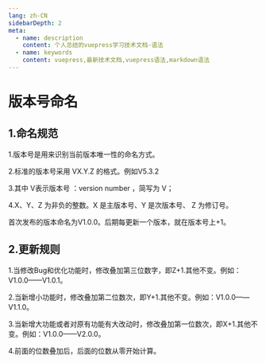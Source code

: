 ```yaml
---
lang: zh-CN
sidebarDepth: 2
meta:
  - name: description
    content: 个人总结的vuepress学习技术文档-语法
  - name: keywords
    content: vuepress,最新技术文档,vuepress语法,markdown语法
---
```


# 版本号命名

## 1.命名规范

1.版本号是用来识别当前版本唯一性的命名方式。

2.标准的版本号采用 VX.Y.Z 的格式。例如V5.3.2

3.其中 V表示版本号 ：version number ，简写为 V；

4.X、Y、Z 为非负的整数。X 是主版本号、Y 是次版本号、 Z 为修订号。

首次发布的版本命名为V1.0.0。后期每更新一个版本，就在版本号上+1。

## 2.更新规则

1.当修改Bug和优化功能时，修改叠加第三位数字，即Z+1.其他不变。例如：V1.0.0——V1.0.1。

2.当新增小功能时，修改叠加第二位数次，即Y+1.其他不变。例如：V1.0.0——V1.1.0。

3.当新增大功能或者对原有功能有大改动时，修改叠加第一位数次，即X+1.其他不变。例如：V1.0.0——V2.0.0。

4.前面的位数叠加后，后面的位数从零开始计算。
